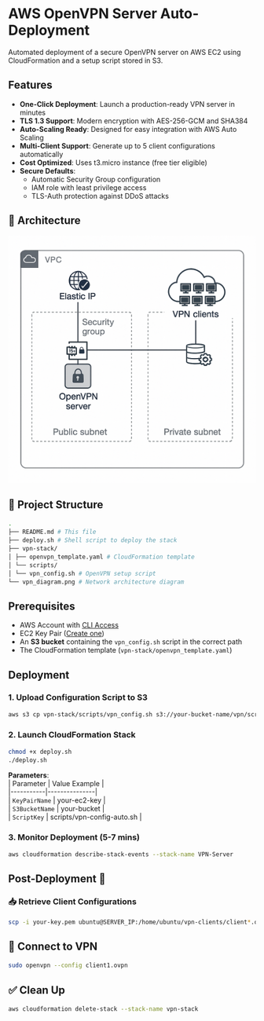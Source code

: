 # AWS OpenVPN Server Auto-Deployment

Automated deployment of a secure OpenVPN server on AWS EC2 using CloudFormation and a setup script stored in S3.

## Features

- **One-Click Deployment**: Launch a production-ready VPN server in minutes
- **TLS 1.3 Support**: Modern encryption with AES-256-GCM and SHA384
- **Auto-Scaling Ready**: Designed for easy integration with AWS Auto Scaling
- **Multi-Client Support**: Generate up to 5 client configurations automatically
- **Cost Optimized**: Uses t3.micro instance (free tier eligible)
- **Secure Defaults**: 
  - Automatic Security Group configuration
  - IAM role with least privilege access
  - TLS-Auth protection against DDoS attacks


## 📐 Architecture

![VPN Architecture Diagram](vpn_diagram.png)

## 📁 Project Structure

```bash 
.
├── README.md # This file
├── deploy.sh # Shell script to deploy the stack
├── vpn-stack/
│ ├── openvpn_template.yaml # CloudFormation template
│ └── scripts/
│ └── vpn_config.sh # OpenVPN setup script
└── vpn_diagram.png # Network architecture diagram
```

## Prerequisites

- AWS Account with [CLI Access](https://docs.aws.amazon.com/cli/latest/userguide/install-cliv2.html)
- EC2 Key Pair ([Create one](https://docs.aws.amazon.com/AWSEC2/latest/UserGuide/ec2-key-pairs.html))
- An **S3 bucket** containing the `vpn_config.sh` script in the correct path
- The CloudFormation template (`vpn-stack/openvpn_template.yaml`)

## Deployment

### 1. Upload Configuration Script to S3
```bash
aws s3 cp vpn-stack/scripts/vpn_config.sh s3://your-bucket-name/vpn/scripts/vpn_config.sh
```


### 2. Launch CloudFormation Stack  
```bash
chmod +x deploy.sh
./deploy.sh
```

**Parameters**:  
| Parameter | Value Example |  
|-----------|---------------|  
| `KeyPairName` | your-ec2-key |  
| `S3BucketName` | your-bucket |  
| `ScriptKey` | scripts/vpn-config-auto.sh |  

### 3. Monitor Deployment (5-7 mins)  
```bash  
aws cloudformation describe-stack-events --stack-name VPN-Server  
```

## Post-Deployment 🔌

### 📥 Retrieve Client Configurations  
```bash  
scp -i your-key.pem ubuntu@SERVER_IP:/home/ubuntu/vpn-clients/client*.ovpn .  
```

## 🔗 Connect to VPN
```bash 
sudo openvpn --config client1.ovpn  
```

## ✅ Clean Up

```bash 
aws cloudformation delete-stack --stack-name vpn-stack

```